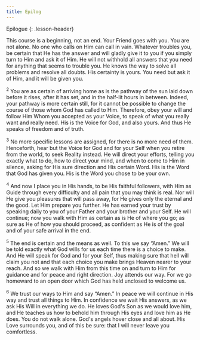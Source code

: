 ```yaml
---
title: Epilog
---
```


Epilogue
{: .lesson-header}

This course is a beginning, not an end. Your Friend goes with you. You
are not alone. No one who calls on Him can call in vain. Whatever
troubles you, be certain that He has the answer and will gladly give it
to you if you simply turn to Him and ask it of Him. He will not withhold
all answers that you need for anything that seems to trouble you. He
knows the way to solve all problems and resolve all doubts. His
certainty is yours. You need but ask it of Him, and it will be given
you.

<sup>2</sup> You are as certain of arriving home as is the pathway of
the sun laid down before it rises, after it has set, and in the half-lit
hours in between. Indeed, your pathway is more certain still, for it
cannot be possible to change the course of those whom God has called to
Him. Therefore, obey your will and follow Him Whom you accepted as your
Voice, to speak of what you really want and really need. His is the
Voice for God, and also yours. And thus He speaks of freedom and of
truth.

<sup>3</sup> No more specific lessons are assigned, for there is no more
need of them. Henceforth, hear but the Voice for God and for your Self
when you retire from the world, to seek Reality instead. He will direct
your efforts, telling you exactly what to do, how to direct your mind,
and when to come to Him in silence, asking for His sure direction and
His certain Word. His is the Word that God has given you. His is the
Word you chose to be your own.

<sup>4</sup> And now I place you in His hands, to be His faithful
followers, with Him as Guide through every difficulty and all pain that
you may think is real. Nor will He give you pleasures that will pass
away, for He gives only the eternal and the good. Let Him prepare you
further. He has earned your trust by speaking daily to you of your
Father and your brother and your Self. He will continue; now you walk
with Him as certain as is He of where you go; as sure as He of how you
should proceed, as confident as He is of the goal and of your safe
arrival in the end.

<sup>5</sup> The end is certain and the means as well. To this we say
“Amen.” We will be told exactly what God wills for us each time there is
a choice to make. And He will speak for God and for your Self, thus
making sure that hell will claim you not and that each choice you make
brings Heaven nearer to your reach. And so we walk with Him from this
time on and turn to Him for guidance and for peace and right direction.
Joy attends our way. For we go homeward to an open door which God has
held unclosed to welcome us.

<sup>6</sup> We trust our ways to Him and say “Amen.” In peace we will
continue in His way and trust all things to Him. In confidence we wait
His answers, as we ask His Will in everything we do. He loves God's Son
as we would love him, and He teaches us how to behold him through His
eyes and love him as He does. You do not walk alone. God's angels hover
close and all about. His Love surrounds you, and of this be sure: that I
will never leave you comfortless.

